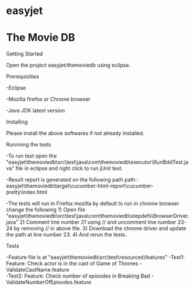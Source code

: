 
# easyjet
# The Movie DB

Getting Started

Open the project easyjet/themoviedb using eclipse.


Prerequisities

-Eclipse

-Mozilla firefox or Chrome browser

-Java JDK latest version


Installing

Please install the above softwares if not already installed.


Runnning the tests

-To run test open the "easyjet\themoviedb\src\test\java\com\themoviedb\executor\RunBddTest.java" file in eclipse 
 and right click to run jUnit test.

-Result report is generated on the following path
	path : easyjet\themoviedb\target\cucumber-html-report\cucumber-pretty\index.html

-The tests will run in Firefox mozilla by default to run in chrome browser change the following
	1) Open file "easyjet\themoviedb\src\test\java\com\themoviedb\stepdefs\BrowserDriver.java"
	2) Comment line number 21 using // and uncomment line number 23-24 by removing // in above file.
	3) Download the chrome driver and update the path at line number 23.
	4) And rerun the tests.
	
  
Tests

-Feature file is at "easyjet\themoviedb\src\test\resources\features\"
-Test1: Feature: Check actor is in the cast of Game of Thrones - ValidateCastName.feature	
-Test2: Feature: Check number of episodes in Breaking Bad - ValidateNumberOfEpisodes.feature
